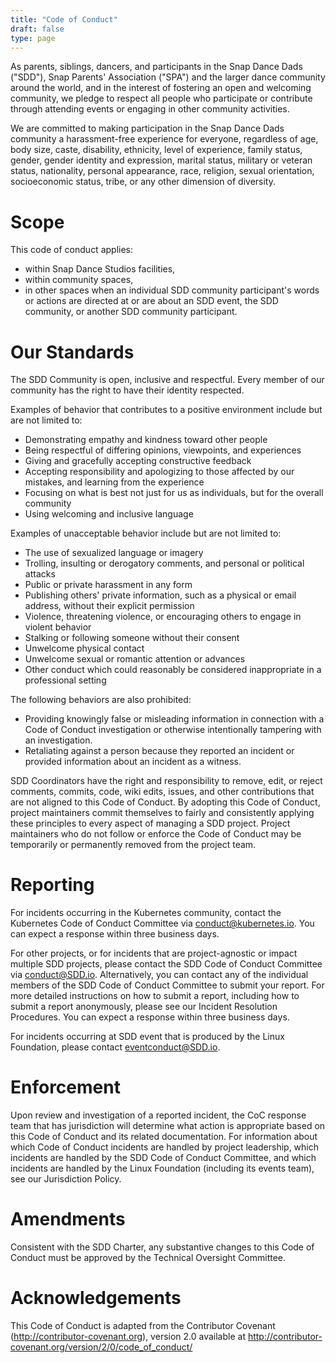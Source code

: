 ```yaml
---
title: "Code of Conduct"
draft: false
type: page
---
```


As parents, siblings, dancers, and participants in the Snap Dance Dads ("SDD"), Snap Parents' Association ("SPA") and the larger dance community around the world, and in the interest of fostering an open and welcoming community, we pledge to respect all people who participate or contribute through attending events or engaging in other community activities.

We are committed to making participation in the Snap Dance Dads community a harassment-free experience for everyone, regardless of age, body size, caste, disability, ethnicity, level of experience, family status, gender, gender identity and expression, marital status, military or veteran status, nationality, personal appearance, race, religion, sexual orientation, socioeconomic status, tribe, or any other dimension of diversity.

# Scope

This code of conduct applies:

- within Snap Dance Studios facilities,
- within community spaces,
- in other spaces when an individual SDD community participant's words or actions are directed at or are about an SDD event, the SDD community, or another SDD community participant.

# Our Standards

The SDD Community is open, inclusive and respectful. Every member of our community has the right to have their identity respected.

Examples of behavior that contributes to a positive environment include but are not limited to:

- Demonstrating empathy and kindness toward other people
- Being respectful of differing opinions, viewpoints, and experiences
- Giving and gracefully accepting constructive feedback
- Accepting responsibility and apologizing to those affected by our mistakes, and learning from the experience
- Focusing on what is best not just for us as individuals, but for the overall community
- Using welcoming and inclusive language

Examples of unacceptable behavior include but are not limited to:

- The use of sexualized language or imagery
- Trolling, insulting or derogatory comments, and personal or political attacks
- Public or private harassment in any form
- Publishing others' private information, such as a physical or email address, without their explicit permission
- Violence, threatening violence, or encouraging others to engage in violent behavior
- Stalking or following someone without their consent
- Unwelcome physical contact
- Unwelcome sexual or romantic attention or advances
- Other conduct which could reasonably be considered inappropriate in a professional setting

The following behaviors are also prohibited:

- Providing knowingly false or misleading information in connection with a Code of Conduct investigation or otherwise intentionally tampering with an investigation.
- Retaliating against a person because they reported an incident or provided information about an incident as a witness.

SDD Coordinators have the right and responsibility to remove, edit, or reject comments, commits, code, wiki edits, issues, and other contributions that are not aligned to this Code of Conduct. By adopting this Code of Conduct, project maintainers commit themselves to fairly and consistently applying these principles to every aspect of managing a SDD project. Project maintainers who do not follow or enforce the Code of Conduct may be temporarily or permanently removed from the project team.

# Reporting

For incidents occurring in the Kubernetes community, contact the Kubernetes Code of Conduct Committee via conduct@kubernetes.io. You can expect a response within three business days.

For other projects, or for incidents that are project-agnostic or impact multiple SDD projects, please contact the SDD Code of Conduct Committee via conduct@SDD.io. Alternatively, you can contact any of the individual members of the SDD Code of Conduct Committee to submit your report. For more detailed instructions on how to submit a report, including how to submit a report anonymously, please see our Incident Resolution Procedures. You can expect a response within three business days.

For incidents occurring at SDD event that is produced by the Linux Foundation, please contact eventconduct@SDD.io.

# Enforcement

Upon review and investigation of a reported incident, the CoC response team that has jurisdiction will determine what action is appropriate based on this Code of Conduct and its related documentation.
For information about which Code of Conduct incidents are handled by project leadership, which incidents are handled by the SDD Code of Conduct Committee, and which incidents are handled by the Linux Foundation (including its events team), see our Jurisdiction Policy.

# Amendments

Consistent with the SDD Charter, any substantive changes to this Code of Conduct must be approved by the Technical Oversight Committee.

# Acknowledgements

This Code of Conduct is adapted from the Contributor Covenant (http://contributor-covenant.org), version 2.0 available at http://contributor-covenant.org/version/2/0/code_of_conduct/

